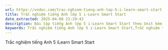 ```yaml
---
url: https://vndoc.com/trac-nghiem-tieng-anh-lop-5-i-learn-smart-start
title: Trắc nghiệm tiếng Anh lớp 5 i-Learn Smart Start
date_extracted: 2025-04-08 21:29:42
description: Bài tập tiếng Anh lớp 5 i-Learn Smart Start theo Unit kèm đáp án.
keywords: Trắc nghiệm tiếng Anh lớp 5 i-Learn Smart Start,Trắc nghiệm tiếng Anh i-Learn Smart Start,bài tập tiếng anh 5 i-Learn Smart Start,bài tập tiếng anh lớp 5 i-Learn Smart Start
---
```


Trắc nghiệm tiếng Anh 5 iLearn Smart Start
